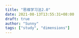 ```yaml
---
title: "思维学习法2.0"
date: 2021-08-13T13:55:31+08:00
draft: true
author: "Sunny"
tags: ["study", "dimensions"]
---
```


